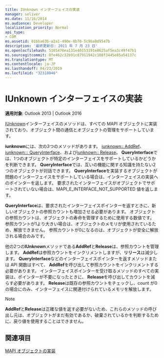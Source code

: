 ```yaml
---
title: IUnknown インターフェイスの実装
manager: soliver
ms.date: 11/16/2014
ms.audience: Developer
localization_priority: Normal
api_type:
- COM
ms.assetid: 01bba63b-a2a1-490e-8b78-5c9ba8d9547b
description: '最終更新日: 2011 年 7 月 23 日'
ms.openlocfilehash: 5165476ea131e40153191e8625af5ea3c49f47b1
ms.sourcegitcommit: 8fe462c32b91c87911942c188f3445e85a54137c
ms.translationtype: MT
ms.contentlocale: ja-JP
ms.lasthandoff: 04/23/2019
ms.locfileid: "32310046"
---
```

# <a name="implementing-the-iunknown-interface"></a>IUnknown インターフェイスの実装

  
  
**適用対象**: Outlook 2013 | Outlook 2016 
  
[IUnknown](https://msdn.microsoft.com/library/ms680509%28v=VS.85%29.aspx)インターフェイスのメソッドは、すべての MAPI オブジェクトに実装されており、オブジェクト間の通信とオブジェクトの管理をサポートしています。 
  
 **iunknown**には、次の3つのメソッドがあります。 [iunknown:: AddRef](https://msdn.microsoft.com/library/ms691379%28v=VS.85%29.aspx)、 [iunknown::: QueryInterface](https://msdn.microsoft.com/library/ms682521%28v=VS.85%29.aspx)、および[iunknown:: Release](https://msdn.microsoft.com/library/ms682317%28v=VS.85%29.aspx)。 **QueryInterface**では、1つのオブジェクトが特定のインターフェイスをサポートしているかどうかを判断できます。 **QueryInterface**では、互いの機能に関する知識を持たない2つのオブジェクトが対話できます。 **QueryInterface**を実装するオブジェクトが問題のインターフェイスをサポートしている場合は、インターフェイスの実装へのポインターを返します。 要求されたインターフェイスがオブジェクトでサポートされていない場合は、MAPI_E_INTERFACE_NOT_SUPPORTED 値を返します。 
  
**QueryInterface**は、要求されたインターフェイスポインターを返すときに、新しいオブジェクトの参照カウントも増加させる必要があります。 オブジェクトの参照カウントは、オブジェクトの寿命を管理するために使用する数値です。 参照カウントが1より大きい場合は、オブジェクトのメモリが使用されているため、解放できません。 参照カウントが0になるのは、オブジェクトが安全に解放される場合のみです。 
  
他の2つの**IUnknown**メソッドである**AddRef**と**Release**は、参照カウントを管理します。 **AddRef**は参照カウントをインクリメントしますが、**リリース**は減少します。 **QueryInterface**などのインターフェイスポインターを返すメソッドまたは API 関数はすべて、 **AddRef**を呼び出して参照カウントをインクリメントする必要があります。 インターフェイスポインターを受け取るメソッドのすべての実装は、ポインターが不要になったときに、 **Release**を呼び出してカウントを減らす必要があります。 **Release**は既存の参照カウントをチェックし、count が0の場合にのみ、インターフェイスに関連付けられているメモリを解放します。 
  
> [!NOTE]
> **AddRef**と**Release**は正確な値を返す必要がないため、これらのメソッドの呼び出し元は、オブジェクトがまだ有効であるか、破棄されているかを判断するために、戻り値を使用することはできません。 
  
## <a name="see-also"></a>関連項目



[MAPI オブジェクトの実装](implementing-mapi-objects.md)

